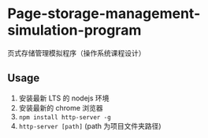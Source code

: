 # Page-storage-management-simulation-program

页式存储管理模拟程序（操作系统课程设计）

## Usage

1. 安装最新 LTS 的 nodejs 环境
1. 安装最新的 chrome 浏览器
1. `npm install http-server -g`
1. `http-server [path]` (path 为项目文件夹路径)
